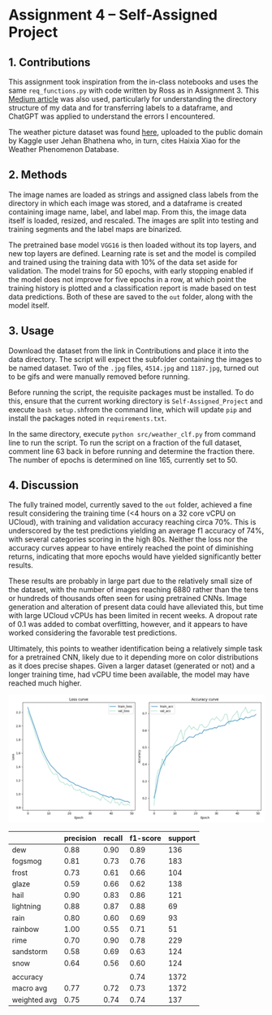 # Assignment 4 – Self-Assigned Project

## 1.	Contributions
This assignment took inspiration from the in-class notebooks and uses the same ```req_functions.py``` with code written by Ross as in Assignment 3. This [Medium article](https://medium.com/mlearning-ai/image-classification-for-beginner-a6de7a69bc78) was also used, particularly for understanding the directory structure of my data and for transferring labels to a dataframe, and ChatGPT was applied to understand the errors I encountered.

The weather picture dataset was found [here](https://www.kaggle.com/datasets/jehanbhathena/weather-dataset), uploaded to the public domain by Kaggle user Jehan Bhathena who, in turn, cites Haixia Xiao for the Weather Phenomenon Database. 

## 2.	Methods
The image names are loaded as strings and assigned class labels from the directory in which each image was stored, and a dataframe is created containing image name, label, and label map. From this, the image data itself is loaded, resized, and rescaled. The images are split into testing and training segments and the label maps are binarized.

The pretrained base model ```VGG16``` is then loaded without its top layers, and new top layers are defined. Learning rate is set and the model is compiled and trained using the training data with 10% of the data set aside for validation. The model trains for 50 epochs, with early stopping enabled if the model does not improve for five epochs in a row, at which point the training history is plotted and a classification report is made based on test data predictions. Both of these are saved to the ```out``` folder, along with the model itself.

## 3.	Usage
Download the dataset from the link in Contributions and place it into the data directory. The script will expect the subfolder containing the images to be named dataset. Two of the ```.jpg``` files, ```4514.jpg``` and ```1187.jpg```, turned out to be gifs and were manually removed before running.

Before running the script, the requisite packages must be installed. To do this, ensure that the current working directory is ```Self-Assigned_Project``` and execute ```bash setup.sh```from the command line, which will update ```pip``` and install the packages noted in ```requirements.txt```.

In the same directory, execute ```python src/weather_clf.py``` from command line to run the script. To run the script on a fraction of the full dataset, comment line 63 back in before running and determine the fraction there. The number of epochs is determined on line 165, currently set to 50.

## 4.	Discussion
The fully trained model, currently saved to the ```out``` folder, achieved a fine result considering the training time (<4 hours on a 32 core vCPU on UCloud), with training and validation accuracy reaching circa 70%. This is underscored by the test predictions yielding an average f1 accuracy of 74%, with several categories scoring in the high 80s. Neither the loss nor the accuracy curves appear to have entirely reached the point of diminishing returns, indicating that more epochs would have yielded significantly better results.

These results are probably in large part due to the relatively small size of the dataset, with the number of images reaching 6880 rather than the tens or hundreds of thousands often seen for using pretrained CNNs. Image generation and alteration of present data could have alleviated this, but time with large UCloud vCPUs has been limited in recent weeks. A dropout rate of 0.1 was added to combat overfitting, however, and it appears to have worked considering the favorable test predictions.

Ultimately, this points to weather identification being a relatively simple task for a pretrained CNN, likely due to it depending more on color distributions as it does precise shapes. Given a larger dataset (generated or not) and a longer training time, had vCPU time been available, the model may have reached much higher.

![Training History](https://github.com/nikolaimh/Self-Assigned_Project/blob/main/out/weather_plot.png)

|             | precision   | recall | f1-score  | support|
|-------------|-------------|--------|-----------|--------|
|         dew |      0.88   |   0.90 |     0.89  |     136|
|     fogsmog |      0.81   |   0.73 |     0.76  |     183|
|       frost |      0.73   |   0.61 |     0.66  |     104|
|       glaze |      0.59   |   0.66 |     0.62  |     138|
|        hail |      0.90   |   0.83 |     0.86  |     121|
|   lightning |      0.88   |   0.87 |     0.88  |      69|
|        rain |      0.80   |   0.60 |     0.69  |      93|
|     rainbow |      1.00   |   0.55 |     0.71  |      51|
|        rime |      0.70   |   0.90 |     0.78  |     229|
|   sandstorm |      0.58   |   0.69 |     0.63  |     124|
|        snow |      0.64   |   0.56 |     0.60  |     124|
||
|    accuracy |             |        |     0.74  |    1372|
|   macro avg |      0.77   |   0.72 |     0.73  |    1372|
|weighted avg |      0.75   |   0.74 |     0.74  |    137|2
